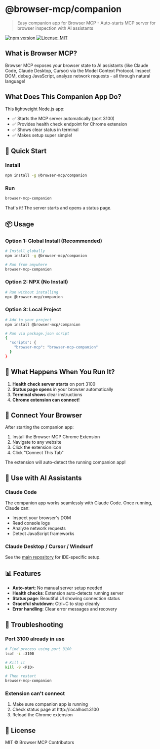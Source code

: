 # @browser-mcp/companion

> Easy companion app for Browser MCP - Auto-starts MCP server for browser inspection with AI assistants

[![npm version](https://img.shields.io/npm/v/@browser-mcp/companion.svg)](https://www.npmjs.com/package/@browser-mcp/companion)
[![License: MIT](https://img.shields.io/badge/License-MIT-yellow.svg)](https://opensource.org/licenses/MIT)

## What is Browser MCP?

Browser MCP exposes your browser state to AI assistants (like Claude Code, Claude Desktop, Cursor) via the Model Context Protocol. Inspect DOM, debug JavaScript, analyze network requests - all through natural language!

## What Does This Companion App Do?

This lightweight Node.js app:
- ✅ Starts the MCP server automatically (port 3100)
- ✅ Provides health check endpoint for Chrome extension
- ✅ Shows clear status in terminal
- ✅ Makes setup super simple!

## 🚀 Quick Start

### Install

```bash
npm install -g @browser-mcp/companion
```

### Run

```bash
browser-mcp-companion
```

That's it! The server starts and opens a status page.

## 📦 Usage

### Option 1: Global Install (Recommended)

```bash
# Install globally
npm install -g @browser-mcp/companion

# Run from anywhere
browser-mcp-companion
```

### Option 2: NPX (No Install)

```bash
# Run without installing
npx @browser-mcp/companion
```

### Option 3: Local Project

```bash
# Add to your project
npm install @browser-mcp/companion

# Run via package.json script
{
  "scripts": {
    "browser-mcp": "browser-mcp-companion"
  }
}
```

## 🎯 What Happens When You Run It?

1. **Health check server starts** on port 3100
2. **Status page opens** in your browser automatically
3. **Terminal shows** clear instructions
4. **Chrome extension can connect!**

## 🔌 Connect Your Browser

After starting the companion app:

1. Install the Browser MCP Chrome Extension
2. Navigate to any website
3. Click the extension icon
4. Click "Connect This Tab"

The extension will auto-detect the running companion app!

## 🤖 Use with AI Assistants

### Claude Code

The companion app works seamlessly with Claude Code. Once running, Claude can:
- Inspect your browser's DOM
- Read console logs
- Analyze network requests
- Detect JavaScript frameworks

### Claude Desktop / Cursor / Windsurf

See the [main repository](https://github.com/yourusername/browser-mcp) for IDE-specific setup.

## 📊 Features

- **Auto-start**: No manual server setup needed
- **Health checks**: Extension auto-detects running server
- **Status page**: Beautiful UI showing connection status
- **Graceful shutdown**: Ctrl+C to stop cleanly
- **Error handling**: Clear error messages and recovery

## 🐛 Troubleshooting

### Port 3100 already in use

```bash
# Find process using port 3100
lsof -i :3100

# Kill it
kill -9 <PID>

# Then restart
browser-mcp-companion
```

### Extension can't connect

1. Make sure companion app is running
2. Check status page at http://localhost:3100
3. Reload the Chrome extension

## 📝 License

MIT © Browser MCP Contributors
